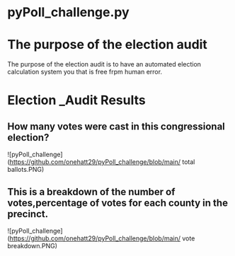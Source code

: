 # pyPoll_challenge.py
# The purpose of the election audit
The purpose of the election audit is to have an automated election calculation system you that is free frpm human error.
# Election _Audit Results
## How many votes were cast in this congressional election?
![pyPoll_challenge](https://github.com/onehatt29/pyPoll_challenge/blob/main/ total ballots.PNG)

## This is a breakdown of the number of votes,percentage of votes for each county in the precinct.
![pyPoll_challenge](https://github.com/onehatt29/pyPoll_challenge/blob/main/ vote breakdown.PNG)
